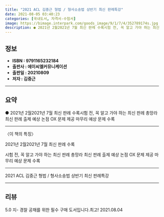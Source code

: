 ```yaml
---
title: "2021 ACL 김중근 형법 / 형사소송법 상반기 최신 판례특강"
date: 2021-08-05 03:40:23
categories: [국내도서, 자격서-수험서]
image: https://bimage.interpark.com/goods_image/9/1/7/4/352789174s.jpg
description: ● 2021년 2월2021년 7월 최신 판례 수록시험 전, 꼭 알고 가야 하는 최신 판례 총망라 최신 판례 출제 예상 논점 OX 문제 제공 마무리 예상 문제 수록
---
```


## **정보**

- **ISBN : 9791165232184**
- **출판사 : 에이씨엘커뮤니케이션**
- **출판일 : 20210809**
- **저자 : 김중근**

------



## **요약**

●  2021년 2월2021년 7월 최신 판례 수록시험 전, 꼭 알고 가야 하는 최신 판례 총망라 최신 판례 출제 예상 논점 OX 문제 제공 마무리 예상 문제 수록

------

〈이 책의 특징〉

2021년 2월2021년 7월 최신 판례 수록

시험 전, 꼭 알고 가야 하는 최신 판례 총망라 
최신 판례 출제 예상 논점 OX 문제 제공 
마무리 예상 문제 수록

------


2021 ACL 김중근 형법 / 형사소송법 상반기 최신 판례특강 

------


## **리뷰** 

5.0 지- 경찰 공채를 위한 필수 구매 도서입니다.최고! 2021.08.04 <br/>